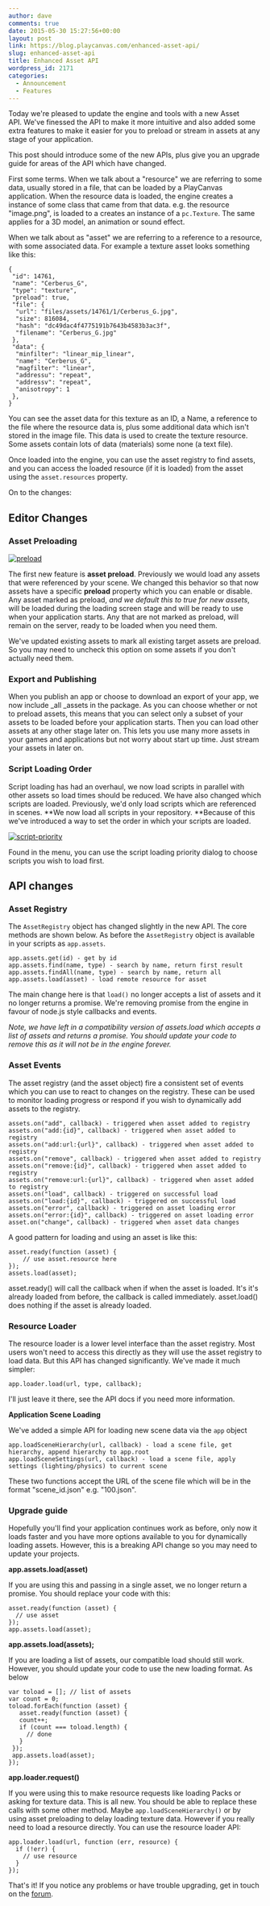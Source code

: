 ```yaml
---
author: dave
comments: true
date: 2015-05-30 15:27:56+00:00
layout: post
link: https://blog.playcanvas.com/enhanced-asset-api/
slug: enhanced-asset-api
title: Enhanced Asset API
wordpress_id: 2171
categories:
  - Announcement
  - Features
---
```


Today we're pleased to update the engine and tools with a new Asset API. We've finessed the API to make it more intuitive and also added some extra features to make it easier for you to preload or stream in assets at any stage of your application.

This post should introduce some of the new APIs, plus give you an upgrade guide for areas of the API which have changed.

First some terms. When we talk about a "resource" we are referring to some data, usually stored in a file, that can be loaded by a PlayCanvas application. When the resource data is loaded, the engine creates a instance of some class that came from that data. e.g. the resource "image.png", is loaded to a creates an instance of a `pc.Texture`. The same applies for a 3D model, an animation or sound effect.

When we talk about as "asset" we are referring to a reference to a resource, with some associated data. For example a texture asset looks something like this:

    {
     "id": 14761,
     "name": "Cerberus_G",
     "type": "texture",
     "preload": true,
     "file": {
      "url": "files/assets/14761/1/Cerberus_G.jpg",
      "size": 816084,
      "hash": "dc49dac4f4775191b7643b4583b3ac3f",
      "filename": "Cerberus_G.jpg"
     },
     "data": {
      "minfilter": "linear_mip_linear",
      "name": "Cerberus_G",
      "magfilter": "linear",
      "addressu": "repeat",
      "addressv": "repeat",
      "anisotropy": 1
     },
    }

You can see the asset data for this texture as an ID, a Name, a reference to the file where the resource data is, plus some additional data which isn't stored in the image file. This data is used to create the texture resource. Some assets contain lots of data (materials) some none (a text file).

Once loaded into the engine, you can use the asset registry to find assets, and you can access the loaded resource (if it is loaded) from the asset using the `asset.resources` property.

On to the changes:

## Editor Changes

### Asset Preloading

[![preload](https://blog.playcanvas.com/wp-content/uploads/2015/05/preload.jpg)](http://blog.playcanvas.com/wp-content/uploads/2015/05/preload.jpg)

The first new feature is **asset preload**. Previously we would load any assets that were referenced by your scene. We changed this behavior so that now assets have a specific **preload** property which you can enable or disable. Any asset marked as preload, _and we default this to true for new assets_, will be loaded during the loading screen stage and will be ready to use when your application starts. Any that are not marked as preload, will remain on the server, ready to be loaded when you need them.

We've updated existing assets to mark all existing target assets are preload. So you may need to uncheck this option on some assets if you don't actually need them.

### Export and Publishing

When you publish an app or choose to download an export of your app, we now include _all \_assets in the package. As you can choose whether or not to preload assets, this means that you can select only a subset of your assets to be loaded before your application starts. Then you can load other assets at any other stage later on. This lets you use many more assets in your games and applications but not worry about start up time. Just stream your assets in later on.

### Script Loading Order

Script loading has had an overhaul, we now load scripts in parallel with other assets so load times should be reduced. We have also changed which scripts are loaded. Previously, we'd only load scripts which are referenced in scenes. **We now load all scripts in your repository. **Because of this we've introduced a way to set the order in which your scripts are loaded.

[![script-priority](https://blog.playcanvas.com/wp-content/uploads/2015/05/script-priority.jpg)](http://blog.playcanvas.com/wp-content/uploads/2015/05/script-priority.jpg)

Found in the menu, you can use the script loading priority dialog to choose scripts you wish to load first.

## API changes

### Asset Registry

The `AssetRegistry` object has changed slightly in the new API. The core methods are shown below. As before the `AssetRegistry` object is available in your scripts as `app.assets`.

    app.assets.get(id) - get by id
    app.assets.find(name, type) - search by name, return first result
    app.assets.findAll(name, type) - search by name, return all
    app.assets.load(asset) - load remote resource for asset

The main change here is that `load()` no longer accepts a list of assets and it no longer returns a promise. We're removing promise from the engine in favour of node.js style callbacks and events.

_Note, we have left in a compatibility version of assets.load which accepts a list of assets and returns a promise. You should update your code to remove this as it will not be in the engine forever._

### Asset Events

The asset registry (and the asset object) fire a consistent set of events which you can use to react to changes on the registry. These can be used to monitor loading progress or respond if you wish to dynamically add assets to the registry.

    assets.on("add", callback) - triggered when asset added to registry
    assets.on("add:{id}", callback) - triggered when asset added to registry
    assets.on("add:url:{url}", callback) - triggered when asset added to registry
    assets.on("remove", callback) - triggered when asset added to registry
    assets.on("remove:{id}", callback) - triggered when asset added to registry
    assets.on("remove:url:{url}", callback) - triggered when asset added to registry
    assets.on("load", callback) - triggered on successful load
    assets.on("load:{id}", callback) - triggered on successful load
    assets.on("error", callback) - triggered on asset loading error
    assets.on("error:{id}", callback) - triggered on asset loading error
    asset.on("change", callback) - triggered when asset data changes

A good pattern for loading and using an asset is like this:

    asset.ready(function (asset) {
        // use asset.resource here
    });
    assets.load(asset);

asset.ready() will call the callback when if when the asset is loaded. It's it's already loaded from before, the callback is called immediately. asset.load() does nothing if the asset is already loaded.

### Resource Loader

The resource loader is a lower level interface than the asset registry. Most users won't need to access this directly as they will use the asset registry to load data. But this API has changed significantly. We've made it much simpler:

    app.loader.load(url, type, callback);

I'll just leave it there, see the API docs if you need more information.

**Application Scene Loading**

We've added a simple API for loading new scene data via the `app` object

    app.loadSceneHierarchy(url, callback) - load a scene file, get hierarchy, append hierarchy to app.root
    app.loadSceneSettings(url, callback) - load a scene file, apply settings (lighting/physics) to current scene

These two functions accept the URL of the scene file which will be in the format "scene_id.json" e.g. "100.json".

### Upgrade guide

Hopefully you'll find your application continues work as before, only now it loads faster and you have more options available to you for dynamically loading assets. However, this is a breaking API change so you may need to update your projects.

**app.assets.load(asset)**

If you are using this and passing in a single asset, we no longer return a promise. You should replace your code with this:

    asset.ready(function (asset) {
      // use asset
    });
    app.assets.load(asset);

**app.assets.load(assets);**

If you are loading a list of assets, our compatible load should still work. However, you should update your code to use the new loading format. As below

    var toload = []; // list of assets
    var count = 0;
    toload.forEach(function (asset) {
       asset.ready(function (asset) {
       count++;
       if (count === toload.length) {
         // done
       }
     });
     app.assets.load(asset);
    });

**app.loader.request()**

If you were using this to make resource requests like loading Packs or asking for texture data. This is all new. You should be able to replace these calls with some other method. Maybe `app.loadSceneHierarchy()` or by using asset preloading to delay loading texture data. However if you really need to load a resource directly. You can use the resource loader API:

    app.loader.load(url, function (err, resource) {
      if (!err) {
        // use resource
      }
    });

That's it! If you notice any problems or have trouble upgrading, get in touch on the [forum](http://forum.playcanvas.com/).
